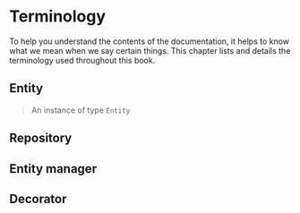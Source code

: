 # Terminology

To help you understand the contents of the documentation, it helps to know what we mean when we say certain things. This chapter lists and details the terminology used throughout this book.

## Entity
> An instance of type `Entity`



## Repository

## Entity manager

## Decorator